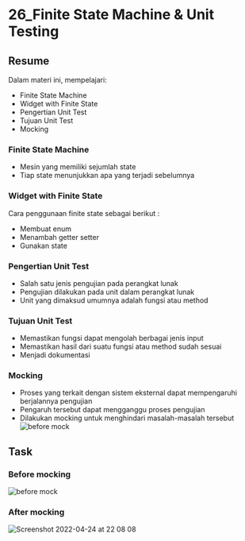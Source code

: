 # 26_Finite State Machine & Unit Testing

## Resume
Dalam materi ini, mempelajari:
- Finite State Machine
- Widget with Finite State
- Pengertian Unit Test
- Tujuan Unit Test
- Mocking

### Finite State Machine
- Mesin yang memiliki sejumlah state
- Tiap state menunjukkan apa yang terjadi sebelumnya

### Widget with Finite State
Cara penggunaan finite state sebagai berikut : 
- Membuat enum
- Menambah getter setter
- Gunakan state

### Pengertian Unit Test
- Salah satu jenis pengujian pada perangkat lunak
- Pengujian dilakukan pada unit dalam perangkat lunak
- Unit yang dimaksud umumnya adalah fungsi atau method

### Tujuan Unit Test
- Memastikan fungsi dapat mengolah berbagai jenis input
- Memastikan hasil dari suatu fungsi atau method sudah sesuai
- Menjadi dokumentasi

### Mocking
- Proses yang terkait dengan sistem eksternal dapat mempengaruhi berjalannya pengujian
- Pengaruh tersebut dapat mengganggu proses pengujian
- Dilakukan mocking untuk menghindari masalah-masalah tersebut
![before mock](https://user-images.githubusercontent.com/59384629/164983281-4d66c4bd-a31f-43e8-880a-a67be0244a99.png)


## Task
### Before mocking
![before mock](https://user-images.githubusercontent.com/59384629/164983281-4d66c4bd-a31f-43e8-880a-a67be0244a99.png)


### After mocking
![Screenshot 2022-04-24 at 22 08 08](https://user-images.githubusercontent.com/59384629/164983288-2b1749c4-04ae-4af5-8d51-a5eb9a3951e2.png)
